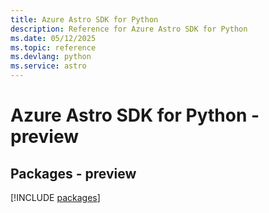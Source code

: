 ```yaml
---
title: Azure Astro SDK for Python
description: Reference for Azure Astro SDK for Python
ms.date: 05/12/2025
ms.topic: reference
ms.devlang: python
ms.service: astro
---
```

# Azure Astro SDK for Python - preview
## Packages - preview
[!INCLUDE [packages](astro-index.md)]
